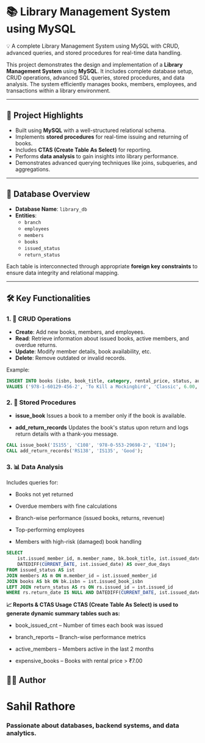 # 📚 Library Management System using MySQL

💡 A complete Library Management System using MySQL with CRUD, advanced queries, and stored procedures for real-time data handling.

This project demonstrates the design and implementation of a **Library Management System** using **MySQL**. It includes complete database setup, CRUD operations, advanced SQL queries, stored procedures, and data analysis. The system efficiently manages books, members, employees, and transactions within a library environment.

---

## 🚀 Project Highlights

- Built using **MySQL** with a well-structured relational schema.
- Implements **stored procedures** for real-time issuing and returning of books.
- Includes **CTAS (Create Table As Select)** for reporting.
- Performs **data analysis** to gain insights into library performance.
- Demonstrates advanced querying techniques like joins, subqueries, and aggregations.

---

## 🧱 Database Overview

- **Database Name**: `library_db`
- **Entities**:
  - `branch`
  - `employees`
  - `members`
  - `books`
  - `issued_status`
  - `return_status`

Each table is interconnected through appropriate **foreign key constraints** to ensure data integrity and relational mapping.

---

## 🛠️ Key Functionalities

### 1. 🔄 CRUD Operations

- **Create**: Add new books, members, and employees.
- **Read**: Retrieve information about issued books, active members, and overdue returns.
- **Update**: Modify member details, book availability, etc.
- **Delete**: Remove outdated or invalid records.

Example:
```sql
INSERT INTO books (isbn, book_title, category, rental_price, status, author, publisher)
VALUES ('978-1-60129-456-2', 'To Kill a Mockingbird', 'Classic', 6.00, 'yes', 'Harper Lee', 'J.B. Lippincott & Co.');
```

### 2. 🧾 Stored Procedures
- **issue_book**
    Issues a book to a member only if the book is available.

- **add_return_records**
   Updates the book's status upon return and logs return details with a thank-you message.

```sql
CALL issue_book('IS155', 'C108', '978-0-553-29698-2', 'E104');
CALL add_return_records('RS138', 'IS135', 'Good');
```

### 3. 📊 Data Analysis
Includes queries for:

- Books not yet returned

- Overdue members with fine calculations

- Branch-wise performance (issued books, returns, revenue)

- Top-performing employees

- Members with high-risk (damaged) book handling
```sql
SELECT 
    ist.issued_member_id, m.member_name, bk.book_title, ist.issued_date,
    DATEDIFF(CURRENT_DATE, ist.issued_date) AS over_due_days
FROM issued_status AS ist
JOIN members AS m ON m.member_id = ist.issued_member_id
JOIN books AS bk ON bk.isbn = ist.issued_book_isbn
LEFT JOIN return_status AS rs ON rs.issued_id = ist.issued_id
WHERE rs.return_date IS NULL AND DATEDIFF(CURRENT_DATE, ist.issued_date) > 30;
```

**📈 Reports & CTAS Usage**
**CTAS (Create Table As Select) is used to generate dynamic summary tables such as:**

- book_issued_cnt – Number of times each book was issued

- branch_reports – Branch-wise performance metrics

- active_members – Members active in the last 2 months

- expensive_books – Books with rental price > ₹7.00


## 👨‍💻 Author
# Sahil Rathore
### Passionate about databases, backend systems, and data analytics.
